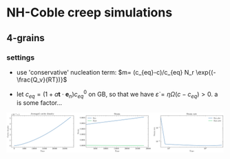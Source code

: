 # NH-Coble creep simulations

## 4-grains

### settings

* use 'conservative' nucleation term: $m= (c_{eq}-c)/c_{eq} N_r \exp{(-\frac{Q_v}{RT})}$

* let $c_{eq}=(1+a \boldsymbol{t}\cdot\boldsymbol{e}_n)c_{eq}^0$ on GB, so that we have
 $\dot{\varepsilon}=\eta\Omega(c-c_{eq})>0$. a is some factor...

![block](./post/4grains_conserv_periodic_bc_2.png)

